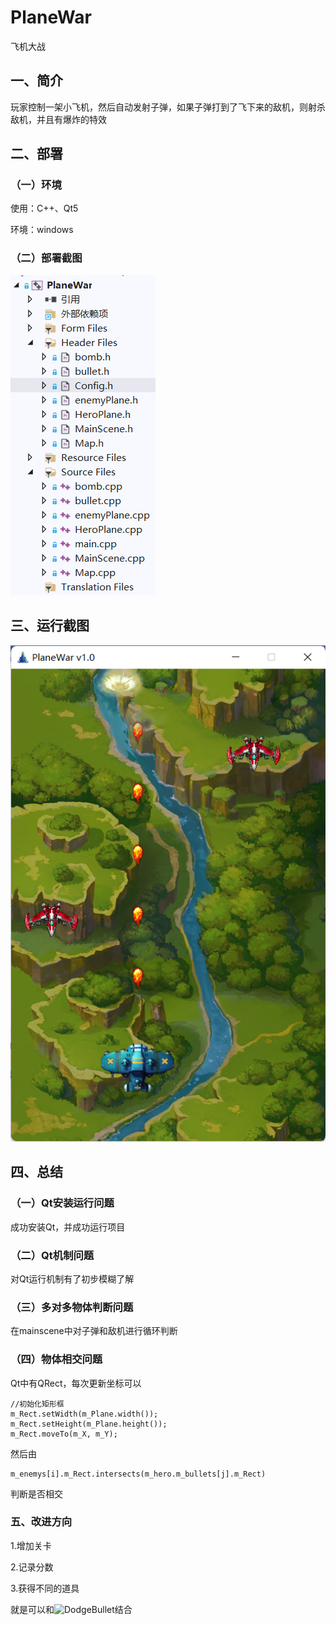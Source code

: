 # PlaneWar

飞机大战

## 一、简介

玩家控制一架小飞机，然后自动发射子弹，如果子弹打到了飞下来的敌机，则射杀敌机，并且有爆炸的特效

## 二、部署

### （一）环境

使用：C++、Qt5

环境：windows

### （二）部署截图

![部署截图](https://github.com/imrewang/PlaneWar/blob/master/screenshot/%E9%83%A8%E7%BD%B2%E6%88%AA%E5%9B%BE.png?raw=true)

## 三、运行截图

![运行截图](https://github.com/imrewang/PlaneWar/blob/master/screenshot/%E8%BF%90%E8%A1%8C%E6%88%AA%E5%9B%BE.png?raw=true)

## 四、总结

### （一）Qt安装运行问题

成功安装Qt，并成功运行项目

### （二）Qt机制问题

对Qt运行机制有了初步模糊了解

### （三）多对多物体判断问题

在mainscene中对子弹和敌机进行循环判断

### （四）物体相交问题

Qt中有QRect，每次更新坐标可以

~~~
//初始化矩形框
m_Rect.setWidth(m_Plane.width());
m_Rect.setHeight(m_Plane.height());
m_Rect.moveTo(m_X, m_Y);
~~~

然后由

~~~
m_enemys[i].m_Rect.intersects(m_hero.m_bullets[j].m_Rect)
~~~

判断是否相交

### 五、改进方向

1.增加关卡

2.记录分数

3.获得不同的道具

就是可以和![DodgeBullet](https://github.com/imrewang/DodgeBullets)结合
